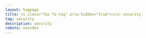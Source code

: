 ```yaml
---
layout: tagpage
title: <i class="fas fa-tag" aria-hidden="true"></i> security
tag: security
description: security
robots: noindex
---
```

